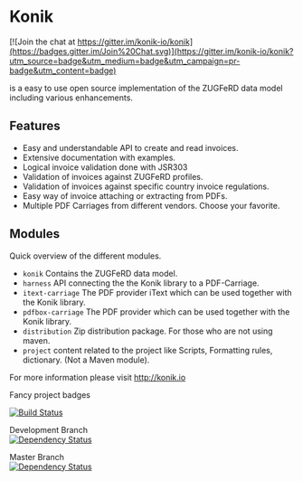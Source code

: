 # Konik 

[![Join the chat at https://gitter.im/konik-io/konik](https://badges.gitter.im/Join%20Chat.svg)](https://gitter.im/konik-io/konik?utm_source=badge&utm_medium=badge&utm_campaign=pr-badge&utm_content=badge)

is a easy to use open source implementation of the ZUGFeRD data model including various enhancements. 

## Features 
 - Easy and understandable API to create and read invoices.
 - Extensive documentation with examples.
 - Logical invoice validation done with JSR303
 - Validation of invoices against ZUGFeRD profiles.
 - Validation of invoices against specific country invoice regulations.
 - Easy way of invoice attaching or extracting from PDFs.
 - Multiple PDF Carriages from different vendors. Choose your favorite.

## Modules 

Quick overview of the different modules.

 - ```konik``` Contains the ZUGFeRD data model. 
 - ```harness``` API connecting the the Konik library to a PDF-Carriage.
 - ```itext-carriage```	The PDF provider iText which can be used together with the Konik library.
 - ```pdfbox-carriage```	The PDF provider which can be used together with the Konik library.
 - ```distribution``` Zip distribution package. For those who are not using maven.
 - ```project``` content related to the project like Scripts, Formatting rules, dictionary.  (Not a Maven module). 
 

For more information please visit http://konik.io

Fancy project badges

[![Build Status](http://ci.konik.io/job/konik/badge/icon)](http://ci.konik.io/job/konik/)

Development Branch  
[![Dependency Status](https://www.versioneye.com/user/projects/5418643d9185981b52000004/badge.svg?style=flat)](https://www.versioneye.com/user/projects/5418643d9185981b52000004)

Master Branch  
[![Dependency Status](https://www.versioneye.com/user/projects/5418644d918598866a000008/badge.svg?style=flat)](https://www.versioneye.com/user/projects/5418644d918598866a000008)